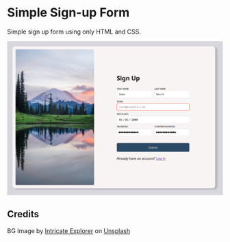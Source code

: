 # Simple Sign-up Form
Simple sign up form using only HTML and CSS.

![Screenshot](screenshot.png)

## Credits
BG Image by [Intricate Explorer](https://unsplash.com/photos/_xzx1XZ1taI) on [Unsplash](https://unsplash.com/)
